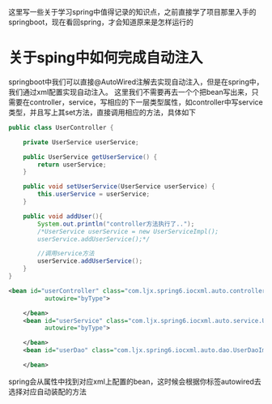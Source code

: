 这里写一些关于学习spring中值得记录的知识点，之前直接学了项目那里入手的springboot，现在看回spring，才会知道原来是怎样运行的

# 关于sping中如何完成自动注入
springboot中我们可以直接@AutoWired注解去实现自动注入，但是在spring中，我们通过xml配置实现自动注入。
这里我们不需要再去一个个把bean写出来，只需要在controller，service，写相应的下一层类型属性，如controller中写service类型，并且写上其set方法，直接调用相应的方法，具体如下
```java
public class UserController {

    private UserService userService;

    public UserService getUserService() {
        return userService;
    }

    public void setUserService(UserService userService) {
        this.userService = userService;
    }

    public void addUser(){
        System.out.println("controller方法执行了..");
        /*UserService userService = new UserServiceImpl();
        userService.addUserService();*/

        //调用service方法
        userService.addUserService();
    }
}
```
```xml
<bean id="userController" class="com.ljx.spring6.iocxml.auto.controller.UserController"
          autowire="byType">

    </bean>
    <bean id="userService" class="com.ljx.spring6.iocxml.auto.service.UserServiceImpl"
          autowire="byType">

    </bean>
    <bean id="userDao" class="com.ljx.spring6.iocxml.auto.dao.UserDaoImpl">

    </bean>
```
spring会从属性中找到对应xml上配置的bean，这时候会根据你标签autowired去选择对应自动装配的方法
